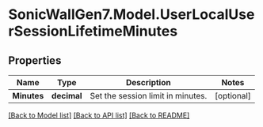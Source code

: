 # SonicWallGen7.Model.UserLocalUserSessionLifetimeMinutes

## Properties

Name | Type | Description | Notes
------------ | ------------- | ------------- | -------------
**Minutes** | **decimal** | Set the session limit in minutes. | [optional] 

[[Back to Model list]](../README.md#documentation-for-models) [[Back to API list]](../README.md#documentation-for-api-endpoints) [[Back to README]](../README.md)

